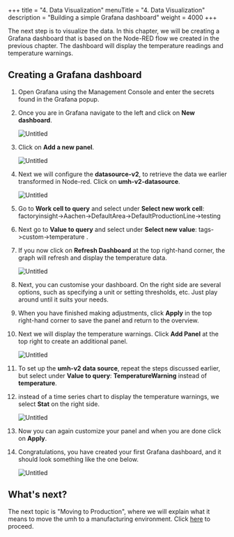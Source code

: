 +++
title = "4. Data Visualization"
menuTitle = "4. Data Visualization"
description = "Building a simple Grafana dashboard"
weight = 4000
+++


The next step is to visualize the data. In this chapter, we will be creating a Grafana dashboard that is based on the Node-RED flow we created in the previous chapter. The dashboard will display the temperature readings and temperature warnings.


## Creating a Grafana dashboard

1. Open Grafana using the Management Console and enter the secrets found in the Grafana popup.
2. Once you are in Grafana navigate to the left and click on **New dashboard**.

   ![Untitled](/images/getstarted/dataVisualization/getStartedDataVisNewDashboard.png?width=75%)
3. Click on **Add a new panel**.

   ![Untitled](/images/getstarted/dataVisualization/getStartedDataVisNewPanel.png?width=75%)
4. Next we will configure the **datasource-v2**, to retrieve the data we earlier transformed in Node-red. Click on **umh-v2-datasource**.

   ![Untitled](/images/getstarted/dataVisualization/getStartedDataVisDatasourceV2.png?width=75%)
5. Go to **Work cell to query** and select under **Select new work cell**: factoryinsight->Aachen->DefaultArea->DefaultProductionLine->testing
6. Next go to **Value to query** and select under **Select new value**: tags->custom->temperature .
7. If you now click on **Refresh Dashboard** at the top right-hand corner, the graph will refresh and display the temperature data.

   ![Untitled](/images/getstarted/dataVisualization/getStartedDataVisRefreshDashboard.png?width=75%)
8. Next, you can customise your dashboard. On the right side are several options, such as specifying a unit or setting thresholds, etc. Just play around until it suits your needs.
9. When you have finished making adjustments, click **Apply** in the top right-hand corner to save the panel and return to the overview.
10. Next we will display the temperature warnings. Click **Add Panel** at the top right to create an additional panel.

    ![Untitled](/images/getstarted/dataVisualization/getStartedDataVisAddingNewPanel.png?width=75%)
11. To set up the **umh-v2 data source**, repeat the steps discussed earlier, but select under **Value to query**:  **TemperatureWarning** instead of **temperature**.
12. instead of a time series chart to display the temperature warnings, we select **Stat** on the right side.

    ![Untitled](/images/getstarted/dataVisualization/getStartedDataVisStat.png?width=75%)
13. Now you can again customize your panel and when you are done click on **Apply**.
14. Congratulations, you have created your first Grafana dashboard, and it should look something like the one below.

    ![Untitled](/images/getstarted/dataVisualization/getStartedDataVisFinishedDashbaord.png?width=75%)


## What's next?

The next topic is "Moving to Production", where we will explain what it means to move the umh to a manufacturing environment. Click [here](/docs/getstarted/movingtoproduction/) to proceed.